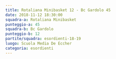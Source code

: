```yaml
---
title: Rotaliana Minibasket 12 - Bc Gardolo 45
date: 2018-11-12 18:30:00
squadra-a: Rotaliana Minibasket
punteggio-a: 45
squadra-b: Bc Gardolo
punteggio-b: 12
partite/squadra: esordienti-18-19
luogo: Scuola Media De Eccher
categoria: esordienti
---
```


